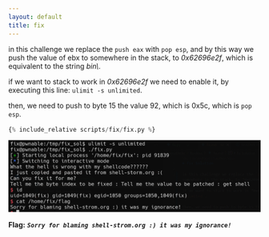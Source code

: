 ```yaml
---
layout: default
title: fix
---
```




in this challenge we replace the `push eax` with `pop esp`, and by this way we push the value of ebx to somewhere in the stack, to *0x62696e2f*, which is equivalent to the string *bin\\*.

if we want to stack to work in *0x62696e2f* we need to enable it, by executing this line: `ulimit -s unlimited`.

then, we need to push to byte 15 the value 92, which is 0x5c, which is `pop esp`.

```python
{% include_relative scripts/fix/fix.py %}
```


![image](./images/fix.png)

**Flag:** ***`Sorry for blaming shell-strom.org :) it was my ignorance!`***
